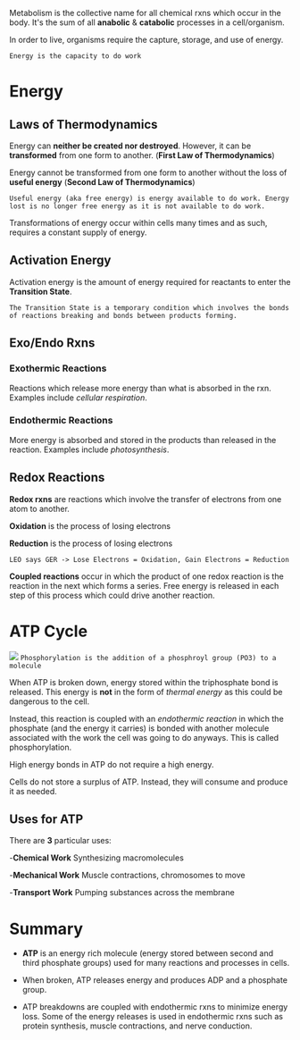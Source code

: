 
Metabolism is the collective name for all chemical rxns which occur in the body. It's the sum of all **anabolic** & **catabolic** processes in a cell/organism.

In order to live, organisms require the capture, storage, and use of energy.

`Energy is the capacity to do work`

# Energy
## Laws of Thermodynamics

Energy can **neither be created nor destroyed**. However, it can be **transformed** from one form to another. (**First Law of Thermodynamics**)

Energy cannot be transformed from one form to another without the loss of **useful energy** (**Second Law of Thermodynamics**)

`Useful energy (aka free energy) is energy available to do work. Energy lost is no longer free energy as it is not available to do work.`

Transformations of energy occur within cells many times and as such, requires a constant supply of energy.

## Activation Energy

Activation energy is the amount of energy required for reactants to enter the **Transition State**.

`The Transition State is a temporary condition which involves the bonds of reactions breaking and bonds between products forming.`

## Exo/Endo Rxns

### Exothermic Reactions

Reactions which release more energy than what is absorbed in the rxn. Examples include *cellular respiration*.

### Endothermic Reactions

More energy is absorbed and stored in the products than released in the reaction. Examples include *photosynthesis*.

## Redox Reactions

**Redox rxns** are reactions which involve the transfer of electrons from one atom to another.

**Oxidation** is the process of losing electrons

**Reduction** is the process of losing electrons

`LEO says GER -> Lose Electrons = Oxidation, Gain Electrons = Reduction`

**Coupled reactions** occur in which the product of one redox reaction is the reaction in the next which forms a series. Free energy is released in each step of this process which could drive another reaction.

# ATP Cycle

![](ATP_Cycle.png)
`Phosphorylation is the addition of a phosphroyl group (PO3) to a molecule`

When ATP is broken down, energy stored within the triphosphate bond is released. This energy is **not** in the form of *thermal energy* as this could be dangerous to the cell. 

Instead, this reaction is coupled with an *endothermic reaction* in which the phosphate (and the energy it carries) is bonded with another molecule associated with the work the cell was going to do anyways. This is called phosphorylation.

High energy bonds in ATP do not require a high energy.

Cells do not store a surplus of ATP. Instead, they will consume and produce it as needed.
## Uses for ATP

There are **3** particular uses:

-**Chemical Work** 
Synthesizing macromolecules

-**Mechanical Work**
Muscle contractions, chromosomes to move

-**Transport Work**
Pumping substances across the membrane

# Summary

- **ATP** is an energy rich molecule (energy stored between second and third phosphate groups) used for many reactions and processes in cells.

- When broken, ATP releases energy and produces ADP and a phosphate group.

- ATP breakdowns are coupled with endothermic rxns to minimize energy loss. Some of the energy releases is used in endothermic rxns such as protein synthesis, muscle contractions, and nerve conduction.
